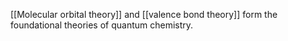 [[Molecular orbital theory]] and [[valence bond theory]] form the foundational theories of quantum chemistry.